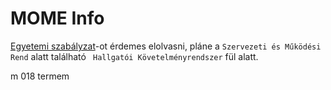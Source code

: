 # MOME Info

[Egyetemi szabályzat](https://mome.hu/hu/hatalyos-szabalyzatok)-ot érdemes elolvasni, pláne a `Szervezeti és Működési Rend` alatt található ` Hallgatói Követelményrendszer` fül alatt.


m 018 termem